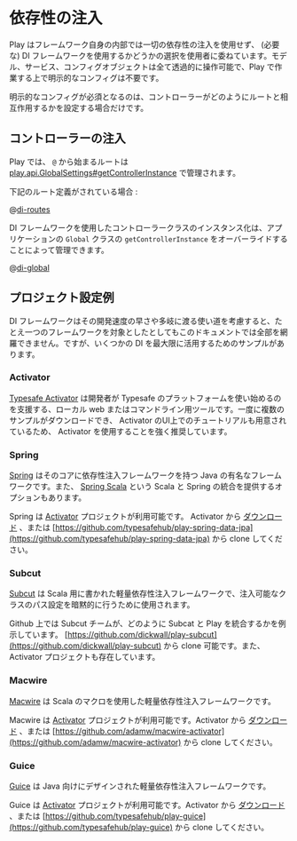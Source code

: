 <!--
# Dependency Injection
-->
# 依存性の注入

<!--
Play does not use any dependency injection framework under the hood, and leaves the choice of DI framework (if any) in your hands.  Models, Services and Configuration objects can all be handled transparently, and do not need explicit configuration to work in Play.
-->
Play はフレームワーク自身の内部では一切の依存性の注入を使用せず、 (必要な) DI フレームワークを使用するかどうかの選択を使用者に委ねています。モデル、サービス、コンフィグオブジェクトは全て透過的に操作可能で、Play で作業する上で明示的なコンフィグは不要です。

<!--
There is one case which requires explicit configuration, which involves how controllers (which are singleton objects by default) interact with routes.
-->
明示的なコンフィグが必須となるのは、コントローラーがどのようにルートと相互作用するかを設定する場合だけです。

<!--
## Controller Injection
-->
## コントローラーの注入

<!--
In Play, routes which start with `@` are managed by [play.api.GlobalSettings#getControllerInstance](api/scala/index.html#play.api.GlobalSettings),
-->
Play では、 `@` から始まるルートは [play.api.GlobalSettings#getControllerInstance](api/scala/index.html#play.api.GlobalSettings) で管理されます。

<!--
Given the following route definition:
-->
下記のルート定義がされている場合 : 

@[di-routes](code/scalaguide.advanced.dependencyinjection.routes)

<!--
Then you can manage controller class instantiation using a DI framework by overriding `getControllerInstance` in your application's `Global` class:
-->
DI フレームワークを使用したコントローラークラスのインスタンス化は、アプリケーションの `Global` クラスの `getControllerInstance` をオーバーライドすることによって管理できます。

@[di-global](code/ControllerInjection.scala)

<!--
## Example Projects
-->
## プロジェクト設定例

<!--
The pace of development and the myriad of options even within a single DI framework means that full documentation is beyond the scope of this documentation.  However, there are a number of sample projects that demonstrate how to best leverage DI in your project.
-->
DI フレームワークはその開発速度の早さや多岐に渡る使い道を考慮すると、たとえ一つのフレームワークを対象としたとしてもこのドキュメントでは全部を網羅できません。ですが、いくつかの DI を最大限に活用するためのサンプルがあります。

### Activator

<!--
[Typesafe Activator](http://www.typesafe.com/activator) is a local web & command-line tool that helps developers get started with the Typesafe Platform.  Using Activator is highly recommended, as you can download a number of sample projects at once and walk through tutorials presented through the Activator UI.
-->
[Typesafe Activator](http://www.typesafe.com/activator) は開発者が Typesafe のプラットフォームを使い始めるのを支援する、ローカル web またはコマンドライン用ツールです。一度に複数のサンプルがダウンロードでき、 Activator のUI上でのチュートリアルも用意されているため、 Activator を使用することを強く推奨しています。

<!--
### Spring
-->
### Spring

<!--
[Spring](http://www.springsource.org/) is a popular application development for Java that has a dependency injection framework at its core.  There is also an additional project [Spring Scala](https://github.com/SpringSource/spring-scala), which provides additional integration options using Scala and Spring.
-->
[Spring](http://www.springsource.org/) はそのコアに依存性注入フレームワークを持つ Java の有名なフレームワークです。また、 [Spring Scala](https://github.com/SpringSource/spring-scala) という Scala と Spring の統合を提供するオプションもあります。

<!--
There is an [Activator](http://www.typesafe.com/activator) project available for Spring.  You can download it from Activator [directly](http://typesafe.com/activator/template/play-spring-data-jpa), or clone it from [https://github.com/typesafehub/play-spring-data-jpa](https://github.com/typesafehub/play-spring-data-jpa).
-->
Spring は [Activator](http://www.typesafe.com/activator) プロジェクトが利用可能です。 Activator から [ダウンロード](http://typesafe.com/activator/template/play-spring-data-jpa) 、または [https://github.com/typesafehub/play-spring-data-jpa](https://github.com/typesafehub/play-spring-data-jpa) から clone してください。

<!--
### Subcut
-->
### Subcut

<!--
[Subcut](https://github.com/dickwall/subcut/blob/master/GettingStarted.md) is a lightweight dependency injection framework written for Scala that uses implicits to pass configuration through injectable classes.
-->
[Subcut](https://github.com/dickwall/subcut/blob/master/GettingStarted.md) は Scala 用に書かれた軽量依存性注入フレームワークで、注入可能なクラスのパス設定を暗黙的に行うために使用されます。

<!--
There is a Github project by the Subcut team that shows how to integrate Subcut with Play.  You can clone it from [https://github.com/dickwall/play-subcut](https://github.com/dickwall/play-subcut) and it is also an Activator project.
-->
Github 上では Subcut チームが、どのように Subcat と Play を統合するかを例示しています。 [https://github.com/dickwall/play-subcut](https://github.com/dickwall/play-subcut) から clone 可能です。また、 Activator プロジェクトも存在しています。

<!--
### Macwire
-->
### Macwire

<!--
[Macwire](https://github.com/adamw/macwire) is a lightweight dependency injection framework that uses Scala macros.
-->
[Macwire](https://github.com/adamw/macwire) は Scala のマクロを使用した軽量依存性注入フレームワークです。


<!--
There is an [Activator](http://www.typesafe.com/activator) project available for Macwire.  You can download it from Activator [directly](http://typesafe.com/activator/template/macwire-activator), or clone it from [https://github.com/adamw/macwire-activator](https://github.com/adamw/macwire-activator).
-->
Macwire は [Activator](http://www.typesafe.com/activator) プロジェクトが利用可能です。Activator から [ダウンロード](http://typesafe.com/activator/template/macwire-activator) 、または [https://github.com/adamw/macwire-activator](https://github.com/adamw/macwire-activator) から clone してください。

<!--
### Guice
-->
### Guice

<!--
[Guice](https://code.google.com/p/google-guice/) is a lightweight dependency injection framework designed for Java.
-->
[Guice](https://code.google.com/p/google-guice/) は Java 向けにデザインされた軽量依存性注入フレームワークです。

<!--
There is an [Activator](http://www.typesafe.com/activator) project available for Guice.  You can download it from Activator [directly](http://typesafe.com/activator/template/play-guice), or clone it from [https://github.com/typesafehub/play-guice](https://github.com/typesafehub/play-guice).
-->
Guice は [Activator](http://www.typesafe.com/activator) プロジェクトが利用可能です。Activator から [ダウンロード](http://typesafe.com/activator/template/play-guice) 、または [https://github.com/typesafehub/play-guice](https://github.com/typesafehub/play-guice) から clone してください。
